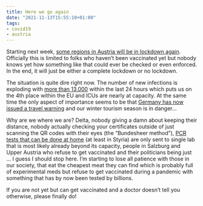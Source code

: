 ```yaml
---
title: Here we go again
date: "2021-11-13T15:55:10+01:00"
tags:
- covid19
- austria
---
```


Starting next week, [some regions in Austria will be in lockdown again](https://www.derstandard.at/story/2000131120039/zusperren-in-etappen-der-weg-zum-bundesweiten-lockdown). Officially this is limited to folks who haven’t been vaccinated yet but nobody knows yet how something like that could ever be checked or even enforced. In the end, it will just be either a complete lockdown or no lockdown.

The situation is quite dire right now. The number of new infections is exploding with [more than 13,000](https://www.derstandard.at/jetzt/livebericht/2000131122049/1000248038/oesterreich-wird-fuer-deutschland-hochrisikogebietampelkommission-fuer-regionale-lockdowns) within the last 24 hours which puts us on the 4th place within the EU and ICUs are nearly at capacity. At the same time the only aspect of importance seems to be that [Germany has now issued a travel warning](https://www.derstandard.at/story/2000131096498/berlin-erklaert-oesterreich-aufgrund-corona-lage-zu-hochrisikogebiet) and our winter tourism season is in danger…

Why are we where we are? Delta, nobody giving a damn about keeping their distance, nobody actually checking your certificates outside of just scanning the QR codes with their eyes (the “Bundesheer method”), [PCR tests that can be done at home](https://test.zmdx.at/) (at least in Styria) are only sent to single lab that is most likely already beyond its capacity, people in Salzburg and Upper Austria who refuse to get vaccinated and their politicians being just … I guess I should stop here. I’m starting to lose all patience with those in our society, that eat the cheapest meat they can find which is probably full of experimental meds but refuse to get vaccinated during a pandemic with something that has by now been tested by billions.

If you are not yet but can get vaccinated and a doctor doesn’t tell you otherwise, please finally do!
